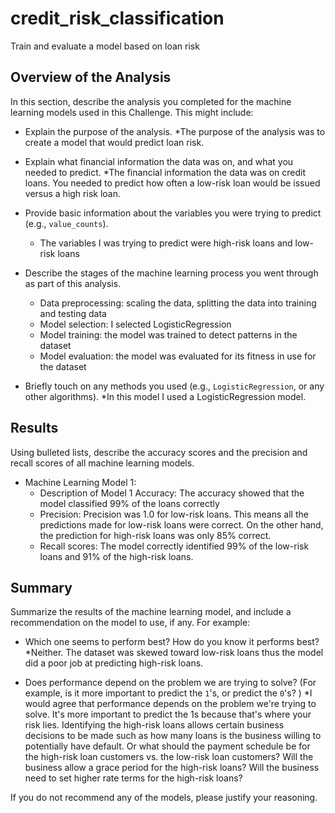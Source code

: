 # credit_risk_classification
Train and evaluate a model based on loan risk

## Overview of the Analysis

In this section, describe the analysis you completed for the machine learning models used in this Challenge. This might include:

* Explain the purpose of the analysis.
    *The purpose of the analysis was to create a model that would predict loan risk.

* Explain what financial information the data was on, and what you needed to predict.
    *The financial information the data was on credit loans. You needed to predict how often a low-risk loan would be issued versus a high risk loan.
  
* Provide basic information about the variables you were trying to predict (e.g., `value_counts`).
    * The variables I was trying to predict were high-risk loans and low-risk loans 
  
* Describe the stages of the machine learning process you went through as part of this analysis.
    * Data preprocessing: scaling the data, splitting the data into training and testing data
    * Model selection: I selected LogisticRegression
    * Model training: the model was trained to detect patterns in the dataset
    * Model evaluation: the model was evaluated for its fitness in use for the dataset
  
* Briefly touch on any methods you used (e.g., `LogisticRegression`, or any other algorithms).
    *In this model I used a LogisticRegression model. 

## Results

Using bulleted lists, describe the accuracy scores and the precision and recall scores of all machine learning models.

* Machine Learning Model 1:
    * Description of Model 1 Accuracy: The accuracy showed that the model classified 99% of the loans correctly
    * Precision: Precision was 1.0 for low-risk loans. This means all the predictions made for low-risk loans were correct. On the other hand, the prediction for high-risk loans was only 85% correct.
    * Recall scores: The model correctly identified 99% of the low-risk loans and 91% of the high-risk loans.

## Summary

Summarize the results of the machine learning model, and include a recommendation on the model to use, if any. For example:

* Which one seems to perform best? How do you know it performs best?
    *Neither. The dataset was skewed toward low-risk loans thus the model did a poor job at predicting high-risk loans. 
  
* Does performance depend on the problem we are trying to solve? (For example, is it more important to predict the `1`'s, or predict the `0`'s? )
    *I would agree that performance depends on the problem we're trying to solve. It's more important to predict the 1s because that's where your risk lies. Identifying the high-risk loans allows certain business decisions to be made such as how many loans is the business willing to potentially have default. Or what should the payment schedule be for the high-risk loan customers vs. the low-risk loan customers? Will the business allow a grace period for the high-risk loans? Will the business need to set higher rate terms for the high-risk loans?

If you do not recommend any of the models, please justify your reasoning.
